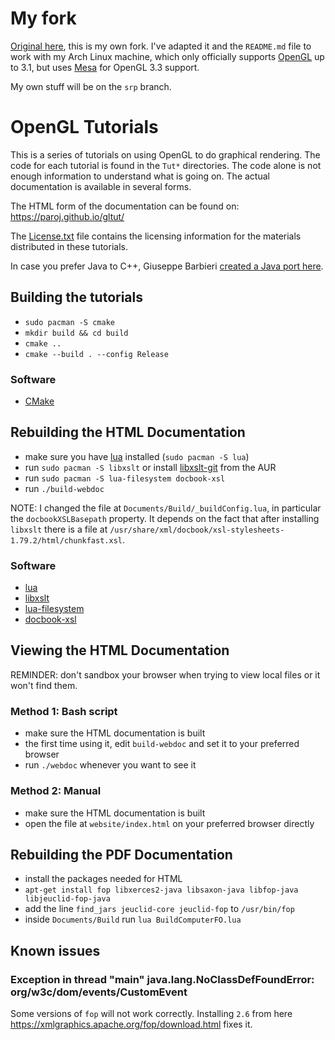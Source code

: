 # My fork

[Original here](https://github.com/paroj/gltut), this is my own fork. 
I've adapted it and the `README.md` file to work with my Arch Linux
machine, which only officially supports [OpenGL](https://wiki.archlinux.org/title/OpenGL)
up to 3.1, but uses [Mesa](https://archlinux.org/packages/extra/x86_64/mesa/) for OpenGL 3.3 support.

My own stuff will be on the `srp` branch.

# OpenGL Tutorials

This is a series of tutorials on using OpenGL to do graphical rendering.
The code for each tutorial is found in the `Tut*` directories. The code
alone is not enough information to understand what is going on. The actual
documentation is available in several forms.

The HTML form of the documentation can be found on: https://paroj.github.io/gltut/

The [License.txt](License.txt) file contains the licensing information for the materials distributed in these tutorials.

In case you prefer Java to C++, Giuseppe Barbieri [created a Java port here](https://github.com/elect86/modern-jogl-examples).

## Building the tutorials

- `sudo pacman -S cmake`
- `mkdir build && cd build`
- `cmake ..`
- `cmake --build . --config Release`

### Software

- [CMake](https://archlinux.org/packages/extra/x86_64/cmake/)

## Rebuilding the HTML Documentation

- make sure you have [lua](https://wiki.archlinux.org/title/Lua) installed (`sudo pacman -S lua`)
- run `sudo pacman -S libxslt` or install [libxslt-git](https://aur.archlinux.org/packages/libxslt-git) from the AUR
- run `sudo pacman -S lua-filesystem docbook-xsl`
- run `./build-webdoc`

NOTE: I changed the file at `Documents/Build/_buildConfig.lua`, in particular
the `docbookXSLBasepath` property. It depends on the fact that after installing
`libxslt` there is a file at 
`/usr/share/xml/docbook/xsl-stylesheets-1.79.2/html/chunkfast.xsl`.

### Software

- [lua](https://archlinux.org/packages/extra/x86_64/lua/)
- [libxslt](https://archlinux.org/packages/extra/x86_64/libxslt/)
- [lua-filesystem](https://archlinux.org/packages/community/x86_64/lua-filesystem/)
- [docbook-xsl](https://archlinux.org/packages/extra/any/docbook-xsl/)

## Viewing the HTML Documentation

REMINDER: don't sandbox your browser when trying to view local files or it won't find them.

### Method 1: Bash script

- make sure the HTML documentation is built
- the first time using it, edit `build-webdoc` and set it to your preferred browser
- run `./webdoc` whenever you want to see it

### Method 2: Manual

- make sure the HTML documentation is built
- open the file at `website/index.html` on your preferred browser directly

## Rebuilding the PDF Documentation

- install the packages needed for HTML
- `apt-get install fop libxerces2-java libsaxon-java libfop-java libjeuclid-fop-java`
- add the line `find_jars jeuclid-core jeuclid-fop` to `/usr/bin/fop`
- inside `Documents/Build` run `lua BuildComputerFO.lua`

## Known issues

### Exception in thread "main" java.lang.NoClassDefFoundError: org/w3c/dom/events/CustomEvent
Some versions of `fop` will not work correctly.
Installing `2.6` from here https://xmlgraphics.apache.org/fop/download.html fixes it.
